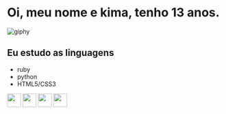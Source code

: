 # Oi, meu nome e kima, tenho 13 anos.
![giphy](https://user-images.githubusercontent.com/96356050/146657282-f9c22276-fc6e-437c-8347-9b63943c1399.gif)
## Eu estudo as linguagens
- ruby
- python
- HTML5/CSS3
<p>
<img src="https://cdn.jsdelivr.net/gh/devicons/devicon/icons/ruby/ruby-original.svg" width=32/>
<img src="https://cdn.jsdelivr.net/gh/devicons/devicon/icons/python/python-original.svg" width=32/>
<img src="https://cdn.jsdelivr.net/gh/devicons/devicon/icons/html5/html5-original.svg" width=32/>  
<img src="https://cdn.jsdelivr.net/gh/devicons/devicon/icons/css3/css3-original.svg" width=32/>
</p>
